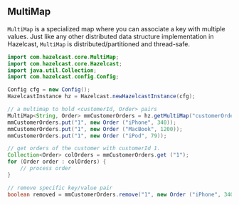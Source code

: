 

## MultiMap

`MultiMap` is a specialized map where you can associate a key with multiple values. Just like any other distributed data structure implementation in Hazelcast, `MultiMap` is distributed/partitioned and thread-safe.

```java
import com.hazelcast.core.MultiMap;
import com.hazelcast.core.Hazelcast;
import java.util.Collection;
import com.hazelcast.config.Config;

Config cfg = new Config();
HazelcastInstance hz = Hazelcast.newHazelcastInstance(cfg);

// a multimap to hold <customerId, Order> pairs
MultiMap<String, Order> mmCustomerOrders = hz.getMultiMap("customerOrders");
mmCustomerOrders.put("1", new Order ("iPhone", 340));
mmCustomerOrders.put("1", new Order ("MacBook", 1200));
mmCustomerOrders.put("1", new Order ("iPod", 79));

// get orders of the customer with customerId 1.
Collection<Order> colOrders = mmCustomerOrders.get ("1");
for (Order order : colOrders) {
    // process order
}

// remove specific key/value pair
boolean removed = mmCustomerOrders.remove("1", new Order ("iPhone", 340));
```